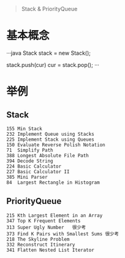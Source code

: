 > Stack & PriorityQueue

# 基本概念

···java
Stack<TreeNode> stack = new Stack<TreeNode>();

stack.push(cur)
cur = stack.pop();
···

# 举例

## Stack

```
155	Min Stack
232	Implement Queue using Stacks
225	Implement Stack using Queues
150	Evaluate Reverse Polish Notation
71	Simplify Path
388	Longest Absolute File Path
394	Decode String
224	Basic Calculator
227	Basic Calculator II
385	Mini Parser
84	Largest Rectangle in Histogram
```

## PriorityQueue

```
215	Kth Largest Element in an Array
347	Top K Frequent Elements
313	Super Ugly Number	很少考
373	Find K Pairs with Smallest Sums	很少考
218	The Skyline Problem
332	Reconstruct Itinerary
341	Flatten Nested List Iterator
```
